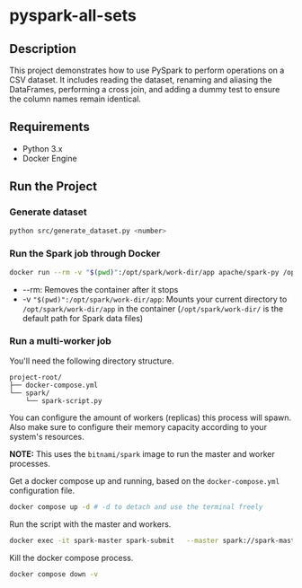 # pyspark-all-sets

## Description

This project demonstrates how to use PySpark to perform operations on a CSV dataset. It includes reading the dataset, renaming and aliasing the DataFrames, performing a cross join, and adding a dummy test to ensure the column names remain identical.

## Requirements

- Python 3.x
- Docker Engine

## Run the Project

### Generate dataset

```bash
python src/generate_dataset.py <number>
```

### Run the Spark job through Docker

```bash
docker run --rm -v "$(pwd)":/opt/spark/work-dir/app apache/spark-py /opt/spark/bin/spark-submit app/src/main.py
```

- --rm: Removes the container after it stops
- -v `"$(pwd)":/opt/spark/work-dir/app`: Mounts your current directory to `/opt/spark/work-dir/app` in the container (`/opt/spark/work-dir/` is the default path for Spark data files)



### Run a multi-worker job
You'll need the following directory structure.
```
project-root/
├── docker-compose.yml
└── spark/
    └── spark-script.py
```

You can configure the amount of workers (replicas) this process will spawn. Also make sure to configure their memory capacity according to your system's resources. 

**NOTE:** This uses the `bitnami/spark` image to run the master and worker processes.

Get a docker compose up and running, based on the `docker-compose.yml` configuration file.
```bash
docker compose up -d # -d to detach and use the terminal freely
```

Run the script with the master and workers.
```bash
docker exec -it spark-master spark-submit   --master spark://spark-master:7077   /opt/spark-app/spark-script.py
```

Kill the docker compose process.
```bash
docker compose down -v
```